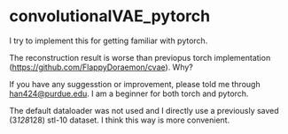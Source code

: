 # convolutionalVAE_pytorch

I try to implement this for getting familiar with pytorch.

The reconstruction result is worse than previopus torch implementation (https://github.com/FlappyDoraemon/cvae). Why?

If you have any suggesstion or improvement, please told me through han424@purdue.edu. I am a beginner for both torch and pytorch.

The default dataloader was not used and I directly use a previously saved (3*128*128) stl-10 dataset. I think this way is more convenient.
